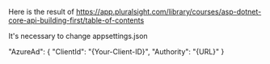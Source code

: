 Here is the result of https://app.pluralsight.com/library/courses/asp-dotnet-core-api-building-first/table-of-contents 

It's necessary to change appsettings.json

"AzureAd": {
    "ClientId": "{Your-Client-ID}",
    "Authority": "{URL}"
}